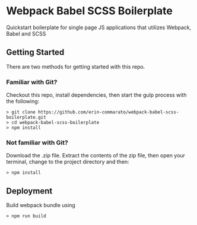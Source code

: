 # Webpack Babel SCSS Boilerplate

Quickstart boilerplate for single page JS applications that utilizes Webpack, Babel and SCSS

## Getting Started

There are two methods for getting started with this repo.

### Familiar with Git?

Checkout this repo, install dependencies, then start the gulp process with the following:

```
> git clone https://github.com/erin-commarato/webpack-babel-scss-boilerplate.git
> cd webpack-babel-scss-boilerplate
> npm install
```

### Not familiar with Git?

Download the .zip file. Extract the contents of the zip file, then open your terminal, change
to the project directory and then:

```
> npm install
```

## Deployment

Build webpack bundle using

```
> npm run build
```
